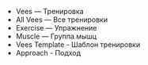 - Vees — Тренировка
- All Vees — Все тренировки
- Exercise — Упражнение
- Muscle — Группа мышц
- Vees Template - Шаблон тренировки
- Approach - Подход